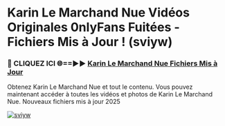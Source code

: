 # Karin Le Marchand Nue Vidéos Originales 0nlyFans Fuitées - Fichiers Mis à Jour ! (sviyw)

<h3>🔴 CLIQUEZ ICI 🌐==►► <a href="https://tinyurl.com/2pmr4ezf" rel="nofollow">Karin Le Marchand Nue Fichiers Mis à Jour</a></h3>

Obtenez Karin Le Marchand Nue et tout le contenu. Vous pouvez maintenant accéder à toutes les vidéos et photos de Karin Le Marchand Nue. Nouveaux fichiers mis à jour 2025

[![sviyw](https://i.imgur.com/6SNvagu.gif)](https://tinyurl.com/2pmr4ezf)
